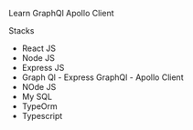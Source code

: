 Learn GraphQl Apollo Client

Stacks
<ul>
    <li>React JS</li>
    <li>Node JS</li>
    <li>Express JS</li>
    <li>Graph Ql - Express GraphQl - Apollo Client</li>
    <li>NOde JS</li>
    <li>My SQL</li>
    <li>TypeOrm</li>
    <li>Typescript</li>
</ul>